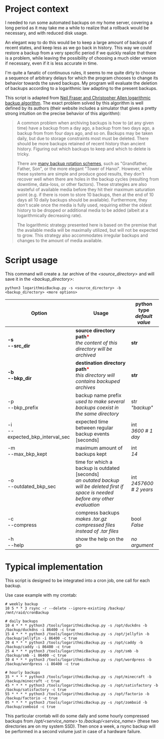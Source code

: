 # Project context

I needed to run some automated backups on my home server, covering a long period as it may take me a while to realize that a rollback would be necessary, and with reduced disk usage.

An elegant way to do this would be to keep a large amount of backups of recent states, and keep less as we go back in history. This way we could restore a backup from a very specific period if we quickly realize that there is a problem, while leaving the possibility of choosing a much older version if necessary, even if it is less accurate in time.

I'm quite a fanatic of continuous rules, it seems to me quite dirty to choose a sequence of arbitrary delays for which the program chooses to change its behavior towards the saved backups. My program will evaluate the deletion of backups according to a logarithmic law adapting to the present backups.

This script is adapted from [Neil Fraser and Christopher Allen logarithmic backup algorithm](https://neil.fraser.name/software/backup/). The exact problem solved by this algorithm is well defined by its authors (their website includes a simulator that gives a pretty strong intuition on the precise behavior of this algorithm):
> A common problem when archiving backups is how to (at any given time) have a backup from a day ago, a backup from two days ago, a backup from from four days ago, and so on. Backups may be taken daily, but due to storage constraints most must be deleted. There should be more backups retained of recent history than ancient history. Figuring out which backups to keep and which to delete is tricky.
>
> There are [many backup rotation schemes](https://en.wikipedia.org/wiki/Backup_rotation_scheme), such as "Grandfather, Father, Son", or the more elegant "Tower of Hanoi". However, while these systems are simple and produce good results, they don't recover well when there are holes in the backup cycles (resulting from downtime, data-loss, or other factors). These strategies are also wasteful of available media before they hit their maximum saturation point (e.g. if there is room to store 10 backups, then at the end of 10 days all 10 daily backups should be available). Furthermore, they don't scale once the media is fully used, requiring either the oldest history to be dropped or additional media to be added (albeit at a logarithmically decreasing rate).
>
> The logarithmic strategy presented here is based on the premise that the available media will be maximally utilized, but will not be expected to grow. This strategy also accommodates irregular backups and changes to the amount of media available.

# Script usage

This command will create a .tar archive of the _\<source_directory\>_ and will save it in the _\<backup_directory\>_:

```
python3 logarithmicBackup.py -s <source_directory> -b <backup_directory> <more options>
```

| Option                              | Usage                                                                                                                | python type <br> _default value_ |
| ----------------------------------- | ---------------------------------------------------------------------------------------------------------------------| -------------------------------- |
| __-s <br> --src_dir__               | __source directory path<span style="color:red">*</span>__ <br> _the content of this directory will be archived_      | __str__                          |
| __-b <br> --bkp_dir__               | __destination directory path<span style="color:red">*</span>__ <br> _this directory will contains backuped archives_ | __str__                          |
| -p <br> --bkp_prefix                | backup name prefix <br> _used to make several backups coexist in the same directory_                                 | str <br> _"backup"_              |
| -i <br> --expected_bkp_interval_sec | expected time between regular backup events [seconds]                                                                | int <br> _3600 # 1 day_          |
| -m <br> --max_bkp_kept              | maximum amount of backups kept                                                                                       | int <br> _14_                    |
| -o <br> --outdated_bkp_sec          | time for which a backup is outdated [seconds] <br> _an outated backup will be deleted first if space is needed before any other evaluation_ | int <br> _2457600 # 2 years_ |
| -c <br> --compress                  | compress backups <br> _makes .tar.gz compressed files instead of .tar files_                                         | bool <br> _False_                |
| -h <br> --help                      | show the help on the go                                                                                              | _no argument_                    |

# Typical implementation

This script is designed to be integrated into a cron job, one call for each backup.

Use case example with my crontab:
```
# weekly backup
10 5 * * 3 rsync -r --delete --ignore-existing /backup/ /mnt/raid/cronBackup

# daily backups
10 4 * * * python3 /tools/logarithmicBackup.py -s /opt/duckdns -b /backup/duckdns -i 86400 -c true
15 4 * * * python3 /tools/logarithmicBackup.py -s /opt/jellyfin -b /backup/jellyfin -i 86400 -c true
20 4 * * * python3 /tools/logarithmicBackup.py -s /opt/caddy -b /backup/caddy -i 86400 -c true
25 4 * * * python3 /tools/logarithmicBackup.py -s /opt/smb -b /backup/smb -i 86400 -c true
30 4 * * * python3 /tools/logarithmicBackup.py -s /opt/wordpress -b /backup/wordpress -i 86400 -c true

# hourly backups
35 * * * * python3 /tools/logarithmicBackup.py -s /opt/minecraft -b /backup/minecraft -c true
45 * * * * python3 /tools/logarithmicBackup.py -s /opt/satisfactory -b /backup/satisfactory -c true
55 * * * * python3 /tools/logarithmicBackup.py -s /opt/factorio -b /backup/factorio -c true
05 * * * * python3 /tools/logarithmicBackup.py -s /opt/zomboid -b /backup/zomboid -c true

```

This particular crontab will do some daily and some hourly compressed backups from _/opt/\<service_name\>_ to _/backup/\<service_name\>_ (these two directories are on my system SSD). Then once a week, a rsync backup will be performed in a second volume just in case of a hardware failure.
